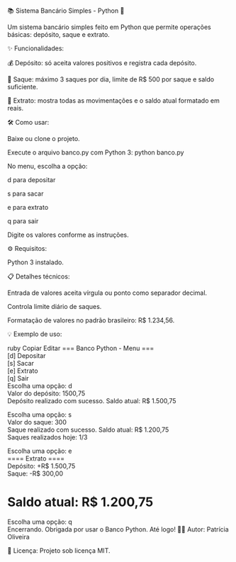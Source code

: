 📚 Sistema Bancário Simples - Python 🏦

Um sistema bancário simples feito em Python que permite operações básicas: depósito, saque e extrato.

✨ Funcionalidades:

💰 Depósito: só aceita valores positivos e registra cada depósito.

🏧 Saque: máximo 3 saques por dia, limite de R$ 500 por saque e saldo suficiente.

📄 Extrato: mostra todas as movimentações e o saldo atual formatado em reais.

🛠️ Como usar:

Baixe ou clone o projeto.

Execute o arquivo banco.py com Python 3:
python banco.py

No menu, escolha a opção:

d para depositar

s para sacar

e para extrato

q para sair

Digite os valores conforme as instruções.

⚙️ Requisitos:

Python 3 instalado.

📋 Detalhes técnicos:

Entrada de valores aceita vírgula ou ponto como separador decimal.

Controla limite diário de saques.

Formatação de valores no padrão brasileiro: R$ 1.234,56.

💡 Exemplo de uso:

ruby
Copiar
Editar
=== Banco Python - Menu ===  
[d] Depositar  
[s] Sacar  
[e] Extrato  
[q] Sair  
Escolha uma opção: d  
Valor do depósito: 1500,75  
Depósito realizado com sucesso. Saldo atual: R$ 1.500,75

Escolha uma opção: s  
Valor do saque: 300  
Saque realizado com sucesso. Saldo atual: R$ 1.200,75  
Saques realizados hoje: 1/3

Escolha uma opção: e  
==== Extrato ====  
Depósito: +R$ 1.500,75  
Saque: -R$ 300,00  

Saldo atual: R$ 1.200,75  
=================  

Escolha uma opção: q  
Encerrando. Obrigada por usar o Banco Python. Até logo!
👩‍💻 Autor:
Patrícia Oliveira

📄 Licença:
Projeto sob licença MIT.


